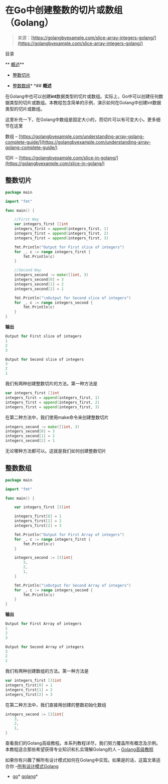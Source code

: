 <!--yml

分类：未分类

日期：2024-10-13 06:40:06

-->

# 在Go中创建整数的切片或数组（Golang）

> 来源：[https://golangbyexample.com/slice-array-integers-golang/](https://golangbyexample.com/slice-array-integers-golang/)

目录

**   [概述](#Overview "Overview")**

+   [整数切片](#Slice_of_Int "Slice of Int")

+   [整数数组](#Array_of_Integers "Array of Integers")*  *## **概述**

在Golang中也可以创建**int**数据类型的切片或数组。实际上，Go中可以创建任何数据类型的切片或数组。本教程包含简单的示例，演示如何在Golang中创建int数据类型的切片或数组。

这里补充一下，在Golang中数组是固定大小的，而切片可以有可变大小。更多细节在这里

数组 – [https://golangbyexample.com/understanding-array-golang-complete-guide/](https://golangbyexample.com/understanding-array-golang-complete-guide/)

切片 – [https://golangbyexample.com/slice-in-golang/](https://golangbyexample.com/slice-in-golang/)

## **整数切片**

```go
package main

import "fmt"

func main() {

	//First Way
	var integers_first []int
	integers_first = append(integers_first, 1)
	integers_first = append(integers_first, 2)
	integers_first = append(integers_first, 3)

	fmt.Println("Output for First slice of integers")
	for _, c := range integers_first {
		fmt.Println(c)
	}

	//Second Way
	integers_second := make([]int, 3)
	integers_second[0] = 3
	integers_second[1] = 2
	integers_second[2] = 1

	fmt.Println("\nOutput for Second slice of integers")
	for _, c := range integers_second {
		fmt.Println(c)
	}
}
```

**输出**

```go
Output for First slice of integers
1
2
3

Output for Second slice of integers
3
2
1
```

我们有两种创建整数切片的方法。第一种方法是

```go
var integers_first []int
integers_first = append(integers_first, 1)
integers_first = append(integers_first, 2)
integers_first = append(integers_first, 3)
```

在第二种方法中，我们使用make命令来创建整数切片

```go
integers_second := make([]int, 3)
integers_second[0] = 3
integers_second[1] = 2
integers_second[2] = 1
```

无论哪种方法都可以。这就是我们如何创建整数切片

## **整数数组**

```go
package main

import "fmt"

func main() {

	var integers_first [3]int

	integers_first[0] = 1
	integers_first[1] = 2
	integers_first[2] = 3

	fmt.Println("Output for First Array of integers")
	for _, c := range integers_first {
		fmt.Println(c)
	}

	integers_second := [3]int{
		3,
		2,
		1,
	}

	fmt.Println("\nOutput for Second Array of integers")
	for _, c := range integers_second {
		fmt.Println(c)
	}
}
```

**输出**

```go
Output for First Array of integers
1
2
3

Output for Second Array of integers
3
2
1
```

我们有两种创建数组的方法。第一种方法是

```go
var integers_first [3]int
integers_first[0] = 1
integers_first[1] = 2
integers_first[2] = 3
```

在第二种方法中，我们直接用创建的整数初始化数组

```go
integers_second := [3]int{
	3,
	2,
	1,
}
```

查看我们的Golang高级教程。本系列教程详尽，我们努力覆盖所有概念及示例。本教程适合那些希望获得专业知识和扎实理解Golang的人 – [Golang高级教程](https://golangbyexample.com/golang-comprehensive-tutorial/)

如果你有兴趣了解所有设计模式如何在Golang中实现。如果是的话，这篇文章适合你 –[所有设计模式Golang](https://golangbyexample.com/all-design-patterns-golang/)

+   [go](https://golangbyexample.com/tag/go/)*   [golang](https://golangbyexample.com/tag/golang/)*
